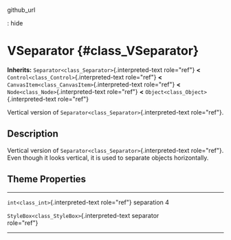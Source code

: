 github\_url

:   hide

VSeparator {#class_VSeparator}
==========

**Inherits:** `Separator<class_Separator>`{.interpreted-text role="ref"}
**\<** `Control<class_Control>`{.interpreted-text role="ref"} **\<**
`CanvasItem<class_CanvasItem>`{.interpreted-text role="ref"} **\<**
`Node<class_Node>`{.interpreted-text role="ref"} **\<**
`Object<class_Object>`{.interpreted-text role="ref"}

Vertical version of `Separator<class_Separator>`{.interpreted-text
role="ref"}.

Description
-----------

Vertical version of `Separator<class_Separator>`{.interpreted-text
role="ref"}. Even though it looks vertical, it is used to separate
objects horizontally.

Theme Properties
----------------

  ---------------------------------------------- ------------ ---
  `int<class_int>`{.interpreted-text role="ref"} separation   4

  `StyleBox<class_StyleBox>`{.interpreted-text   separator    
  role="ref"}                                                 
  ---------------------------------------------- ------------ ---
